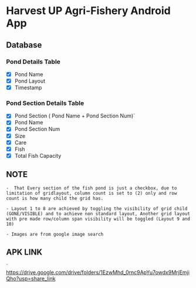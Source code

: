 # Harvest UP Agri-Fishery Android App

## Database

### Pond Details Table

- [x] Pond Name
- [x] Pond Layout
- [x] Timestamp

### Pond Section Details Table

- [x] Pond Section ( Pond Name + Pond Section Num)`
- [x] Pond Name
- [x] Pond Section Num
- [x] Size
- [x] Care
- [x] Fish
- [x] Total Fish Capacity

## NOTE

`-  That Every section of the fish pond is just a checkbox, due to limitation of gridlayout, column count is set to (2) only and row count is how many child the grid has.`

`- Layout 1 to 8 are achieved by toggling the visibility of grid child (GONE/VISIBLE) and to achieve non standard layout, Another grid layout with pre made row/column span visibility will be toggled (Layout 9 and 10)`

`- Images are from google image search`

## APK LINK
` https://drive.google.com/drive/folders/1EzwMhd_0rnc9ApYu7owdx9MrjEmjiQho?usp=share_link


